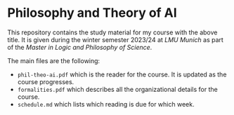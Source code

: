 # Philosophy and Theory of AI

This repository contains the study material for my course with the above title. It is given during the winter semester 2023/24 at *LMU
Munich* as part of the *Master in Logic and Philosophy of Science*.

The main files are the following:
* `phil-theo-ai.pdf` which is the reader for the course. It is updated as the course progresses.
* `formalities.pdf` which describes all the organizational details for the course.
* `schedule.md` which lists which reading is due for which week.
 
